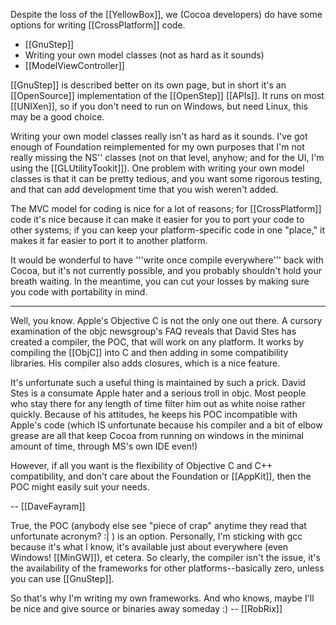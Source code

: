 Despite the loss of the [[YellowBox]], we (Cocoa developers) do have some options for writing [[CrossPlatform]] code.


* [[GnuStep]]
* Writing your own model classes (not as hard as it sounds)
* [[ModelViewController]]


[[GnuStep]] is described better on its own page, but in short it's an [[OpenSource]] implementation of the [[OpenStep]] [[APIs]]. It runs on most [[UNIXen]], so if you don't need to run on Windows, but need Linux, this may be a good choice.

Writing your own model classes really isn't as hard as it sounds. I've got enough of Foundation reimplemented for my own purposes that I'm not really missing the NS'' classes (not on that level, anyhow; and for the UI, I'm using the [[GLUtilityTookit]]). One problem with writing your own model classes is that it can be pretty tedious, and you want some rigorous testing, and that can add development time that you wish weren't added.

The MVC model for coding is nice for a lot of reasons; for [[CrossPlatform]] code it's nice because it can make it easier for you to port your code to other systems; if you can keep your platform-specific code in one "place," it makes it far easier to port it to another platform.

It would be wonderful to have '''write once compile everywhere''' back with Cocoa, but it's not currently possible, and you probably shouldn't hold your breath waiting. In the meantime, you can cut your losses by making sure you code with portability in mind.

----

Well, you know. Apple's Objective C is not the only one out there. A cursory examination of the objc newsgroup's FAQ reveals that David Stes has created a compiler, the POC, that will work on any platform. It works by compiling the [[ObjC]] into C and then adding in some compatibility libraries. His compiler also adds closures, which is a nice feature. 

It's unfortunate such a useful thing is maintained by such a prick. David Stes is a consumate Apple hater and a serious troll in objc. Most people who stay there for any length of time filter him out as white noise rather quickly. Because of his attitudes, he keeps his POC incompatible with Apple's code (which IS unfortunate because his compiler and a bit of elbow grease are all that keep Cocoa from running on windows in the minimal amount of time, through MS's own IDE even!)

However, if all you want is the flexibility of Objective C and C++ compatibility, and don't care about the Foundation or [[AppKit]], then the POC might easily suit your needs.

-- [[DaveFayram]]

True, the POC (anybody else see "piece of crap" anytime they read that unfortunate acronym? :| ) is an option. Personally, I'm sticking with gcc because it's what I know, it's available just about everywhere (even Windows! [[MinGW]]), et cetera. So clearly, the compiler isn't the issue, it's the availability of the frameworks for other platforms--basically zero, unless you can use [[GnuStep]].

So that's why I'm writing my own frameworks. And who knows, maybe I'll be nice and give source or binaries away someday :) -- [[RobRix]]